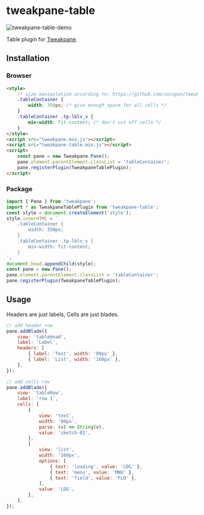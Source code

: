 # tweakpane-table
![tweakpane-table-demo](https://user-images.githubusercontent.com/6019373/218509852-643003ac-7092-4840-ab03-f919178588a2.png)

Table plugin for [Tweakpane](https://github.com/cocopon/tweakpane/).

## Installation

### Browser

```html
<style>
    /* size manipulation according to: https://github.com/cocopon/tweakpane/issues/46#issuecomment-633388907  */
    .tableContainer {
        width: 350px; /* give enough space for all cells */
    }
    .tableContainer .tp-lblv_v {
        min-width: fit-content; /* don't cut off cells */
    }
</style>
<script src="tweakpane.min.js"></script>
<script src="tweakpane-table.min.js"></script>
<script>
    const pane = new Tweakpane.Pane();
    pane.element.parentElement.classList = 'tableContainer';
    pane.registerPlugin(TweakpaneTablePlugin);
</script>
```

### Package

```js
import { Pane } from 'tweakpane';
import * as TweakpaneTablePlugin from 'tweakpane-table';
const style = document.createElement('style');
style.innerHTML = `
    .tableContainer {
        width: 350px;
    }
    .tableContainer .tp-lblv_v {
        min-width: fit-content;
    }
`;
document.head.appendChild(style);
const pane = new Pane();
pane.element.parentElement.classList = 'tableContainer';
pane.registerPlugin(TweakpaneTablePlugin);
```

## Usage
Headers are just labels, Cells are just blades.
```js
// add header row
pane.addBlade({
    view: 'tableHead',
    label: 'Label',
    headers: [
        { label: 'Text', width: '80px' },
        { label: 'List', width: '160px' },
    ],
});

// add cells row
pane.addBlade({
    view: 'tableRow',
    label: 'row 1',
    cells: [
        {
            view: 'text',
            width: '80px',
            parse: (v) => String(v),
            value: 'sketch-01',
        },
        {
            view: 'list',
            width: '160px',
            options: [
                { text: 'loading', value: 'LDG' },
                { text: 'menu', value: 'MNU' },
                { text: 'field', value: 'FLD' },
            ],
            value: 'LDG',
        },
    ],
});
```
